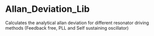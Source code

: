 # Allan_Deviation_Lib
 Calculates the analytical allan deviation for different resonator driving methods (Feedback free, PLL and Self sustaining oscillator)
